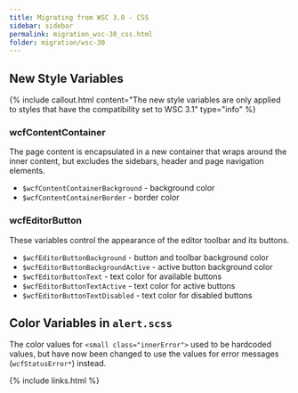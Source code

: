 ```yaml
---
title: Migrating from WSC 3.0 - CSS
sidebar: sidebar
permalink: migration_wsc-30_css.html
folder: migration/wsc-30
---
```


## New Style Variables

{% include callout.html content="The new style variables are only applied to styles that have the compatibility set to WSC 3.1" type="info" %}

### wcfContentContainer

The page content is encapsulated in a new container that wraps around the inner content, but excludes the sidebars, header and page navigation elements.

 * `$wcfContentContainerBackground` - background color
 * `$wcfContentContainerBorder` - border color

### wcfEditorButton

These variables control the appearance of the editor toolbar and its buttons.

 * `$wcfEditorButtonBackground` - button and toolbar background color
 * `$wcfEditorButtonBackgroundActive` - active button background color
 * `$wcfEditorButtonText` - text color for available buttons
 * `$wcfEditorButtonTextActive` - text color for active buttons
 * `$wcfEditorButtonTextDisabled` - text color for disabled buttons

## Color Variables in `alert.scss`

The color values for `<small class="innerError">` used to be hardcoded values, but have now been changed to use the values for error messages (`wcfStatusError*`) instead.

{% include links.html %}
